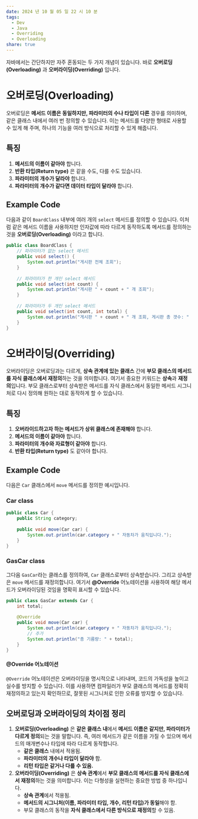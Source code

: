 ```yaml
---
date: 2024 년 10 월 05 일 22 시 10 분
tags:
  - Dev
  - Java
  - Overriding
  - Overloading
share: true
---
```


자바에서는 간단하지만 자주 혼동되는 두 가지 개념이 있습니다. 바로 **오버로딩(Overloading)** 과 **오버라이딩(Overriding)** 입니다.

# 오버로딩(Overloading)

오버로딩은 **메서드 이름은 동일하지만, 파라미터의 수나 타입이 다른** 경우를 의미하며, 같은 클래스 내에서 여러 번 정의할 수 있습니다. 이는 메서드를 다양한 형태로 사용할 수 있게 해 주며, 하나의 기능을 여러 방식으로 처리할 수 있게 해줍니다.

## 특징

1. **메서드의 이름이 같아야** 합니다.
2. **반환 타입(Return type)** 은 같을 수도, 다를 수도 있습니다.
3. **파라미터의 개수가 달라야** 합니다.
4. **파라미터의 개수가 같다면 데이터 타입이 달라야** 합니다.


## Example Code

다음과 같이 `BoardClass` 내부에 여러 개의 `select` 메서드를 정의할 수 있습니다. 이처럼 같은 메서드 이름을 사용하지만 인자값에 따라 다르게 동작하도록 메서드를 정의하는 것을 **오버로딩(Overloading)** 이라고 합니다.

```java
public class BoardClass {  
    // 파라미터가 없는 select 메서드  
    public void select() {  
        System.out.println("게시판 전체 조회");  
    }  
  
    // 파라미터가 한 개인 select 메서드  
    public void select(int count) {  
        System.out.println("게시판 " + count + " 개 조회");  
    }  
  
    // 파라미터가 두 개인 select 메서드  
    public void select(int count, int total) {  
        System.out.println("게시판 " + count + " 개 조회, 게시판 총 갯수: " + total);  
    }  
}

```


# 오버라이딩(Overriding) 

오버라이딩은 오버로딩과는 다르게, **상속 관계에 있는 클래스** 간에 **부모 클래스의 메서드를 자식 클래스에서 재정의**하는 것을 의미합니다. 여기서 중요한 키워드는 **상속**과 **재정의**입니다. 부모 클래스로부터 상속받은 메서드를 자식 클래스에서 동일한 메서드 시그니처로 다시 정의해 원하는 대로 동작하게 할 수 있습니다.

## 특징

1. **오버라이드하고자 하는 메서드가 상위 클래스에 존재해야** 합니다.
2. **메서드의 이름이 같아야** 합니다.
3. **파라미터의 개수와 자료형이 같아야** 합니다.
4. **반환 타입(Return type)** 도 같아야 합니다.

## Example Code

다음은 `Car` 클래스에서 `move` 메서드를 정의한 예시입니다.

### Car class
```java
public class Car {  
    public String category;  
    
    public void move(Car car) {  
        System.out.println(car.category + " 자동차가 움직입니다.");  
    }  
}

```

### GasCar class

그다음 `GasCar`라는 클래스를 정의하여, `Car` 클래스로부터 상속받습니다. 그리고 상속받은 `move` 메서드를 재정의합니다. 여기서 **@Override** 어노테이션을 사용하여 해당 메서드가 오버라이딩된 것임을 명확히 표시할 수 있습니다.

```java
public class GasCar extends Car {  
    int total;  
  
    @Override  
    public void move(Car car) {  
        System.out.println(car.category + " 자동차가 움직입니다.");  
        // 추가
        System.out.println("총 기름량: " + total);  
    }  
}

```



#### @Override 어노테이션

`@Override` 어노테이션은 오버라이딩을 명시적으로 나타내며, 코드의 가독성을 높이고 실수를 방지할 수 있습니다. 이를 사용하면 컴파일러가 부모 클래스의 메서드를 정확히 재정의하고 있는지 확인하므로, 잘못된 시그니처로 인한 오류를 방지할 수 있습니다.

## 오버로딩과 오버라이딩의 차이점 정리

1. **오버로딩(Overloading)** 은 **같은 클래스 내**에서 **메서드 이름은 같지만, 파라미터가 다르게 정의**되는 것을 말합니다. 즉, 여러 메서드가 같은 이름을 가질 수 있으며 메서드의 매개변수나 타입에 따라 다르게 동작합니다.
    - **같은 클래스** 내에서 적용됨.
    - **파라미터의 개수나 타입이 달라야** 함.
    - **리턴 타입은 같거나 다를 수 있음.**
2. **오버라이딩(Overriding)** 은 **상속 관계**에서 **부모 클래스의 메서드를 자식 클래스에서 재정의**하는 것을 의미합니다. 이는 다형성을 실현하는 중요한 방법 중 하나입니다.
    - **상속 관계**에서 적용됨.
    - **메서드의 시그니처(이름, 파라미터 타입, 개수, 리턴 타입)가 동일**해야 함.
    - 부모 클래스의 동작을 **자식 클래스에서 다른 방식으로 재정의**할 수 있음.
